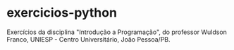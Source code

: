 # exercicios-python
Exercícios da disciplina "Introdução a Programação", do professor Wuldson Franco, UNIESP - Centro Universitário, João Pessoa/PB.
